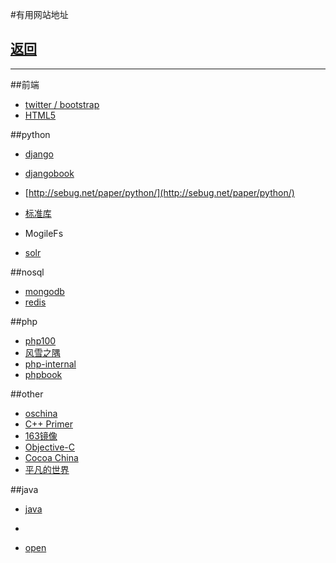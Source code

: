 #有用网站地址

## [返回](../default.md)

----------------

##前端
* [twitter / bootstrap](http://wrongwaycn.github.com/bootstrap/docs/base-css.html)
* [HTML5](http://www.html5cn.org/)

##python
* [django](http://haoluobo.com/trac/wiki/Django)
* [djangobook](http://djangobook.py3k.cn/2.0/chapter01/)
* [http://sebug.net/paper/python/](http://sebug.net/paper/python/)
* [标准库](http://sebug.net/paper/books/python/%E3%80%8APython%E6%A0%87%E5%87%86%E5%BA%93%E3%80%8B%E4%B8%AD%E6%96%87%E7%89%88.pdf)

* MogileFs
* [solr](http://lucene.apache.org/solr/)

##nosql
* [mongodb](http://www.mongodb.org/)
* [redis](http://redis.io/)

##php
* [php100](http://www.php100.com/)
* [风雪之隅](http://www.laruence.com/)
* [php-internal](http://www.php-internal.com/)
* [phpbook](http://phpbook.sinaapp.com/)

##other
* [oschina](http://www.ostools.net/apidocs)
* [C++ Primer](http://wenku.baidu.com/view/fb399a35b90d6c85ec3ac628.html)
* [163镜像](http://mirrors.163.com/.help/)
* [Objective-C](http://www.cnblogs.com/xymwbc/archive/2011/06/10/2077630.html)
* [Cocoa China](http://www.cocoachina.com/)
* [平凡的世界](http://www.ccvita.com/)

##java
* [java](http://www.cnblogs.com/vamei/archive/2013/03/31/2991531.html)
* 


* [open](http://www.open-open.com/)
